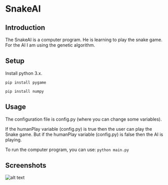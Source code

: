 # SnakeAI

## Introduction
The SnakeAI is a computer program. He is learning to play the snake game. For the AI I am using the genetic algorithm.

## Setup
Install python 3.x.

```pip install pygame```

```pip install numpy```

## Usage

The configuration file is config.py (where you can change some variables).

If the humanPlay variable (config.py) is true then the user can play the Snake game. But if the humanPlay variable (config.py) is false then the AI is playing.

To run the computer program, you can use: ```python main.py```

## Screenshots
![alt text](https://github.com/gabilaza/SnakeAI/blob/main/screen.gif)
